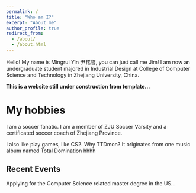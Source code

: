 ```yaml
---
permalink: /
title: "Who am I?"
excerpt: "About me"
author_profile: true
redirect_from: 
  - /about/
  - /about.html
---
```


Hello! My name is Mingrui Yin 尹铭睿, you can just call me Jim! I am now an undergraduate student majored in Industrial Design at College of Computer Science and Technology in Zhejiang University, China. 

**This is a website still under construction from template...**

<!-- My academic interests
======
I am interested in various areas such as computer vision, graphics, IoT, XR, and HCI.-->

My hobbies
======
I am a soccer fanatic. I am a member of ZJU Soccer Varsity and a certificated soccer coach of Zhejiang Province.

I also like play games, like CS2. Why TTDmon? It originates from one music album named Total Domination hhhh

<!-- My publications
======
Gao, Linlu & Yin, Mingrui & Xiao, Fuyuan & Cao, Zehong. (2023). A Complex Belief Jensen-Shannon Divergence in Complex Evidence Theory for Decision-Making. 299-304. 10.1109/ICUS58632.2023.10318369. -->

Recent Events
------
Applying for the Computer Science related master degree in the US...
